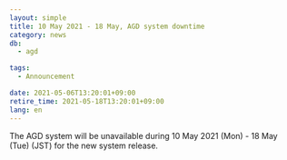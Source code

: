 ```yaml
---
layout: simple
title: 10 May 2021 - 18 May, AGD system downtime
category: news
db:
  - agd

tags:
  - Announcement

date: 2021-05-06T13:20:01+09:00
retire_time: 2021-05-18T13:20:01+09:00
lang: en
---
```


The AGD system will be unavailable during 10 May 2021 (Mon) - 18 May (Tue) (JST) for the new system release.





